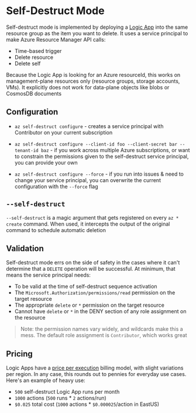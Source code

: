 # Self-Destruct Mode

Self-destruct mode is implemented by deploying a [Logic App](../src/noelbundick/azext_noelbundick/self_destruct_template.json) into the same resource group as the item you want to delete. It uses a service principal to make Azure Resource Manager API calls:

* Time-based trigger
* Delete resource
* Delete self

Because the Logic App is looking for an Azure resourceId, this works on management-plane resources only (resource groups, storage accounts, VMs). It explicitly does not work for data-plane objects like blobs or CosmosDB documents

## Configuration

* `az self-destruct configure` - creates a service principal with Contributor on your current subscription

* `az self-destruct configure --client-id foo --client-secret bar --tenant-id baz` - if you work across multiple Azure subscriptions, or want to constrain the permissions given to the self-destruct service principal, you can provide your own

* `az self-destruct configure --force` - if you run into issues & need to change your service principal, you can overwrite the current configuration with the `--force` flag

## `--self-destruct`

`--self-destruct` is a magic argument that gets registered on every `az * create` command. When used, it intercepts the output of the original command to schedule automatic deletion

## Validation

Self-destruct mode errs on the side of safety in the cases where it can't determine that a `DELETE` operation will be successful. At minimum, that means the service principal needs:

* To be valid at the time of self-destruct sequence activation
* The `Microsoft.Authorization/permissions/read` permission on the target resource
* The appropriate `delete` or `*` permission on the target resource
* Cannot have `delete` or `*` in the DENY section of any role assignment on the resource

> Note: the permission names vary widely, and wildcards make this a mess. The default role assignment is `Contributor`, which works great

## Pricing

Logic Apps have a [price per execution](https://azure.microsoft.com/en-us/pricing/details/logic-apps/) billing model, with slight variations per region. In any case, this rounds out to pennies for everyday use cases. Here's an example of heavy use:

* `500` self-destruct Logic App runs per month
* `1000` actions (`500` runs * `2` actions/run)
* `$0.025` total cost (`1000` actions * `$0.000025`/action in EastUS)
